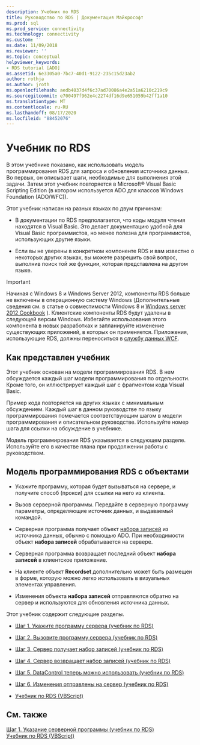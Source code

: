 ```yaml
---
description: Учебник по RDS
title: Руководство по RDS | Документация Майкрософт
ms.prod: sql
ms.prod_service: connectivity
ms.technology: connectivity
ms.custom: ''
ms.date: 11/09/2018
ms.reviewer: ''
ms.topic: conceptual
helpviewer_keywords:
- RDS tutorial [ADO]
ms.assetid: 6e3305a0-7bc7-40d1-9122-235c15d23ab2
author: rothja
ms.author: jroth
ms.openlocfilehash: aedb4037d4f6c37ad70086a4e2a51a6210c219c9
ms.sourcegitcommit: e700497f962e4c2274df16d9e651059b42ff1a10
ms.translationtype: MT
ms.contentlocale: ru-RU
ms.lasthandoff: 08/17/2020
ms.locfileid: "88452076"
---
```

# <a name="rds-tutorial"></a>Учебник по RDS
В этом учебнике показано, как использовать модель программирования RDS для запроса и обновления источника данных. Во первых, он описывает шаги, необходимые для выполнения этой задачи. Затем этот учебник повторяется в Microsoft® Visual Basic Scripting Edition (в котором используется ADO для классов Windows Foundation (ADO/WFC)).  
  
 Этот учебник написан на разных языках по двум причинам:  
  
-   В документации по RDS предполагается, что коды модуля чтения находятся в Visual Basic. Это делает документацию удобной для Visual Basic программистов, но менее полезна для программистов, использующих другие языки.  
  
-   Если вы не уверены в конкретном компоненте RDS и вам известно о некоторых других языках, вы можете разрешить свой вопрос, выполнив поиск той же функции, которая представлена на другом языке.  
  
> [!IMPORTANT]
>  Начиная с Windows 8 и Windows Server 2012, компоненты RDS больше не включены в операционную систему Windows (Дополнительные сведения см. в статье о совместимости Windows 8 и [Windows server 2012 Cookbook](https://www.microsoft.com/download/details.aspx?id=27416) ). Клиентские компоненты RDS будут удалены в следующей версии Windows. Избегайте использования этого компонента в новых разработках и запланируйте изменение существующих приложений, в которых он применяется. Приложения, использующие RDS, должны переноситься в [службу данных WCF](https://go.microsoft.com/fwlink/?LinkId=199565).  
  
## <a name="how-the-tutorial-is-presented"></a>Как представлен учебник  
 Этот учебник основан на модели программирования RDS. В нем обсуждается каждый шаг модели программирования по отдельности. Кроме того, он иллюстрирует каждый шаг с фрагментом кода Visual Basic.  
  
 Пример кода повторяется на других языках с минимальным обсуждением. Каждый шаг в данном руководстве по языку программирования помечается соответствующим шагом в модели программирования и описательном руководстве. Используйте номер шага для ссылки на обсуждение в учебнике.  
  
 Модель программирования RDS указывается в следующем разделе. Используйте его в качестве плана при продолжении работы с руководством.  
  
## <a name="rds-programming-model-with-objects"></a>Модель программирования RDS с объектами  
  
-   Укажите программу, которая будет вызываться на сервере, и получите способ (прокси) для ссылки на него из клиента.  
  
-   Вызов серверной программы. Передайте в серверную программу параметры, определяющие источник данных, и выдаваемый командой.  
  
-   Серверная программа получает объект [набора записей](../../../ado/reference/ado-api/recordset-object-ado.md) из источника данных, обычно с помощью ADO. При необходимости объект **набора записей** обрабатывается на сервере.  
  
-   Серверная программа возвращает последний объект **набора записей** в клиентское приложение.  
  
-   На клиенте объект **Recordset** дополнительно может быть размещен в форме, которую можно легко использовать в визуальных элементах управления.  
  
-   Изменения объекта **набора записей** отправляются обратно на сервер и используются для обновления источника данных.  
  
 Этот учебник содержит следующие разделы.  
  
-   [Шаг 1. Укажите программу сервера (учебник по RDS)](../../../ado/guide/remote-data-service/step-1-specify-a-server-program-rds-tutorial.md)  
  
-   [Шаг 2. Вызовите программу сервера (учебник по RDS)](../../../ado/guide/remote-data-service/step-2-invoke-the-server-program-rds-tutorial.md)  
  
-   [Шаг 3. Сервер получает набор записей (учебник по RDS)](../../../ado/guide/remote-data-service/step-3-server-obtains-a-recordset-rds-tutorial.md)  
  
-   [Шаг 4. Сервер возвращает набор записей (учебник по RDS)](../../../ado/guide/remote-data-service/step-4-server-returns-the-recordset-rds-tutorial.md)  
  
-   [Шаг 5. DataControl теперь можно использовать (учебник по RDS)](../../../ado/guide/remote-data-service/step-5-datacontrol-is-made-usable-rds-tutorial.md)  
  
-   [Шаг 6. Изменения отправлены на сервер (учебник по RDS)](../../../ado/guide/remote-data-service/step-6-changes-are-sent-to-the-server-rds-tutorial.md)  
  
-   [Учебник по RDS (VBScript)](../../../ado/guide/remote-data-service/rds-tutorial-vbscript.md)  
  
## <a name="see-also"></a>См. также  
 [Шаг 1. Указание серверной программы (учебник по RDS)](../../../ado/guide/remote-data-service/step-1-specify-a-server-program-rds-tutorial.md)   
 [Учебник по RDS (VBScript)](../../../ado/guide/remote-data-service/rds-tutorial-vbscript.md)   
